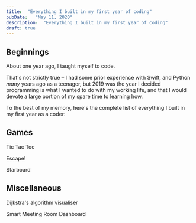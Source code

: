 ```yaml
---
title:  "Everything I built in my first year of coding"
pubDate:   "May 11, 2020"
description:  "Everything I built in my first year of coding"
draft: true
---
```


## Beginnings

About one year ago, I taught myself to code. 

That's not strictly true – I had some prior experience with Swift, and Python _many_ years ago as a teenager, but 2019 was the year I decided programming is what I wanted to do with my working life, and that I would devote a large portion of my spare time to learning how. 

To the best of my memory, here's the complete list of everything I built in my first year as a coder: 

## Games

Tic Tac Toe

Escape!

Starboard

## Miscellaneous 

Dijkstra's algorithm visualiser

Smart Meeting Room Dashboard

